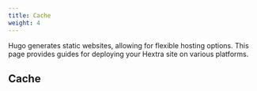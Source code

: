 ```yaml
---
title: Cache
weight: 4
---
```


Hugo generates static websites, allowing for flexible hosting options.
This page provides guides for deploying your Hextra site on various platforms.

<!--more-->


## Cache